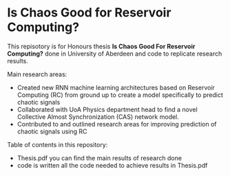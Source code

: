 # Is Chaos Good for Reservoir Computing?

This repisotory is for Honours thesis **Is Chaos Good For Reservoir Computing?** done in University of Aberdeen and code to replicate research results.

Main research areas:
- Created new RNN machine learning architectures based on Reservoir Computing (RC) from ground up to create a model specifically to predict chaotic signals
- Collaborated with UoA Physics department head to find a novel Collective Almost Synchronization (CAS) network model.
- Contributed to and outlined research areas for improving prediction of chaotic signals using RC

Table of contents in this repository:
- Thesis.pdf you can find the main results of research done
- code is written all the code needed to achieve results in Thesis.pdf
